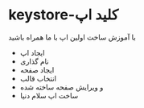 # keystore-کلید اپ

با آموزش ساخت اولین اپ با ما همراه باشید
- ایجاد اپ
- نام گذاری
- ایجاد صفحه
- انتخاب قالب
- و ویرایش صفحه ساخته شده
- ساخت اپ سلام دنیا
